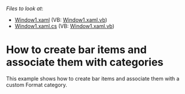 <!-- default file list -->
*Files to look at*:

* [Window1.xaml](./CS/WpfApplication3/Window1.xaml) (VB: [Window1.xaml.vb](./VB/WpfApplication3/Window1.xaml.vb))
* [Window1.xaml.cs](./CS/WpfApplication3/Window1.xaml.cs) (VB: [Window1.xaml.vb](./VB/WpfApplication3/Window1.xaml.vb))
<!-- default file list end -->
# How to create bar items and associate them with categories


<p>This example shows how to create bar items and associate them with a custom Format category.</p>

<br/>


